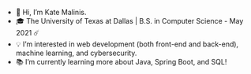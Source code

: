 - 👋  Hi, I’m Kate Malinis. 
- 🎓  The University of Texas at Dallas | B.S. in Computer Science - May 2021 ☄️
- 💡  I’m interested in web development (both front-end and back-end), machine learning, and cybersecurity.
- 📚  I’m currently learning more about Java, Spring Boot, and SQL!


<!---
kgmalinis/kgmalinis is a ✨ special ✨ repository because its `README.md` (this file) appears on your GitHub profile.
You can click the Preview link to take a look at your changes.
--->
